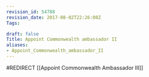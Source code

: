 ```yaml
---
revision_id: 54788
revision_date: 2017-08-02T22:26:00Z
Tags:

draft: false
Title: Appoint Commonwealth ambassador II
aliases:
- Appoint_Commonwealth_ambassador_II
---
```

#REDIRECT [[Appoint Commonwealth Ambassador III]]